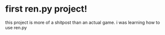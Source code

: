 # first ren.py project!
this project is more of a shitpost than an actual game. i was learning how to use ren.py
